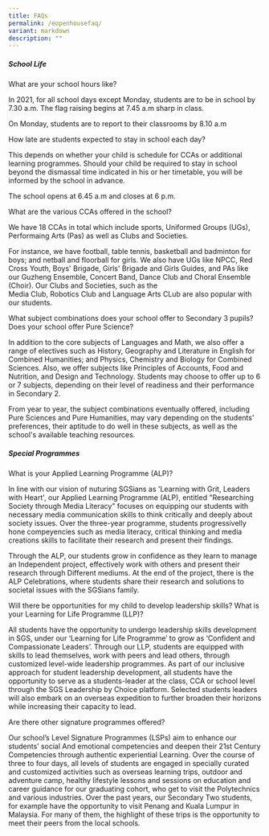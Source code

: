 ```yaml
---
title: FAQs
permalink: /eopenhousefaq/
variant: markdown
description: ""
---
```

##### School Life

What are your school hours like?

In 2021, for all school days except Monday, students are to be in school by 7.30 a.m.
The flag raising begins at 7.45 a.m sharp in class.

On Monday, students are to report to their classrooms by 8.10 a.m

How late are students expected to stay in school each day?

This depends on whether your child is schedule for CCAs or additional learning 
programmes. Should your child be required to stay in school beyond the dismassal
time indicated in his or her timetable, you will be informed by the school in advance.

The school opens at 6.45 a.m and closes at 6 p.m.

What are the various CCAs offered in the school?

We have 18 CCAs in total which include sports, Uniformed Groups (UGs), Performaing
Arts (Pas) as well as Clubs and Societies.

For instance, we have football, table tennis, basketball and badminton for boys; and
netball and floorball for girls. We also have UGs like NPCC, Red Cross Youth, Boys'
Brigade, Girls' Brigade and Girls Guides, and PAs like our Guzheng Ensemble, Concert
Band, Dance Club and Choral Ensemble (Choir). Our Clubs and Societies, such as the  
Media Club, Robotics Club and Language Arts CLub are also popular with our students.

What subject combinations does your school offer to Secondary 3 pupils? Does your 
school offer Pure Science? 

In addition to the core subjects of Languages and Math, we also offer a range of
electives such as History, Geography and Literature in English for Combined
Humanities; and Physics, Chemistry and Biology for Combined Sciences. Also, we offer
subjects like Principles of Accounts, Food and Nutrition, and Design and Technology.
Students may choose to offer up to 6 or 7 subjects, depending on their level of
readiness and their performance in Secondary 2.

From year to year, the subject combinations eventually offered, including Pure 
Sciences and Pure Humanities, may vary depending on the students' preferences, their 
aptitude to do well in these subjects, as well as the school's available teaching
resources.

##### Special Programmes
What is your Applied Learning Programme (ALP)?

In line with our vision of nuturing SGSians as 'Learning with Grit, Leaders with Heart',
our Applied Learning Programme (ALP), entitled "Researching Society through Media Literacy"
focuses on equipping our students with necessary media communication
skills to think critically and deeply about society issues. Over the three-year
programme, students progressivelly hone compeyencies such as media literacy, critical
thinking and media creations skills to facilitate their research and present their findings.

Through the ALP, our students grow in confidence as they learn to manage an
Independent project, effectively work with others and present their research through
Different mediums. At the end of the project, there is the ALP Celebrations, where students share their research and solutions to societal issues with the SGSians family.

Will there be opportunities for my child to develop leadership skills? What is your Learning for Life Programme (LLP)?

All students have the opportunity to undergo leadership skills development in SGS, under our ‘Learning for Life Programme’ to grow as ‘Confident and Compassionate Leaders’. Through our LLP, students are equipped with skills to lead themselves, work with peers and lead others, through customized level-wide leadership programmes. As part of our inclusive approach for student leadership development, all students have the opportunity to serve as a students-leader at the class, CCA or school level through the SGS Leadership by Choice platform. Selected students leaders will also embark on an overseas expedition to further broaden their horizons while increasing their capacity to lead.

Are there other signature programmes offered?

Our school’s Level Signature Programmes (LSPs) aim to enhance our students’ social
And emotional competencies and deepen their 21st Century Competencies through authentic experiential Learning. Over the course of three to four days, all levels of students are engaged in specially curated and customized activities such as overseas learning trips, outdoor and adventure camp, healthy lifestyle lessons and sessions on education and career guidance for our graduating cohort, who get to visit the Polytechnics and various industries. Over the past years, our Secondary Two students, for example have the opportunity to visit Penang and Kuala Lumpur in Malaysia. For many of them, the highlight of these trips is the opportunity to meet their peers from the local schools.